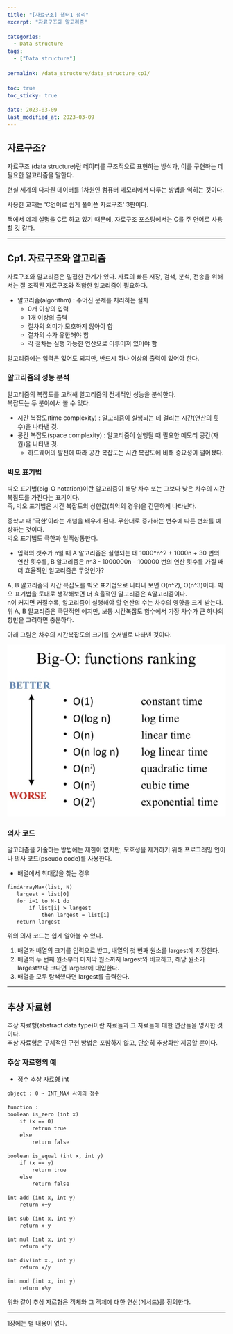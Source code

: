 ```yaml
---
title: "[자료구조] 챕터1 정리"
excerpt: "자료구조와 알고리즘"

categories:
  - Data structure
tags:
  - ["Data structure"]

permalink: /data_structure/data_structure_cp1/

toc: true
toc_sticky: true

date: 2023-03-09
last_modified_at: 2023-03-09
---
```



## 자료구조?
자료구조 (data structure)란 데이터를 구조적으로 표현하는 방식과, 이를 구현하는 데 필요한 알고리즘을 말한다.

현실 세계의 다차원 데이터를 1차원인 컴퓨터 메모리에서 다루는 방법을 익히는 것이다.

사용한 교재는 'C언어로 쉽게 풀어쓴 자료구조' 3판이다.

책에서 예제 설명을 C로 하고 있기 때문에, 자료구조 포스팅에서는 C를 주 언어로 사용할 것 같다.

---

## Cp1. 자료구조와 알고리즘

자료구조와 알고리즘은 밀접한 관계가 있다. 자료의 빠른 저장, 검색, 분석, 전송을 위해서는 잘 조직된 자료구조와 적합한 알고리즘이 필요하다.

+ 알고리즘(algorithm) : 주어진 문제를 처리하는 절차
    + 0개 이상의 입력
    + 1개 이상의 출력
    + 절차의 의미가 모호하지 않아야 함
    + 절차의 수가 유한해야 함
    + 각 절차는 실행 가능한 연산으로 이루어져 있어야 함

알고리즘에는 입력은 없어도 되지만, 반드시 하나 이상의 출력이 있어야 한다.  

### 알고리즘의 성능 분석

알고리즘의 복잡도를 고려해 알고리즘의 전체적인 성능을 분석한다.  
복잡도는 두 분야에서 볼 수 있다.  
+ 시간 복잡도(time complexity) : 알고리즘이 실행되는 데 걸리는 시간(연산의 횟수)을 나타낸 것.
+ 공간 복잡도(space complexity) : 알고리즘이 실행될 때 필요한 메모리 공간(자원)을 나타낸 것.
    + 하드웨어의 발전에 따라 공간 복잡도는 시간 복잡도에 비해 중요성이 떨어졌다.

### 빅오 표기법

빅오 표기법(big-O notation)이란 알고리즘이 해당 차수 또는 그보다 낮은 차수의 시간복잡도를 가진다는 표기이다.  
즉, 빅오 표기법은 시간 복잡도의 상한값(최악의 경우)을 간단하게 나타낸다.

중학교 때 '극한'이라는 개념을 배우게 된다. 무한대로 증가하는 변수에 따른 변화를 예상하는 것이다.  
빅오 표기법도 극한과 일맥상통한다. 

+ 입력의 갯수가 n일 때 A 알고리즘은 실행되는 데 1000*n^2 + 1000n + 30 번의 연산 횟수를,
B 알고리즘은 n^3 - 1000000n - 100000 번의 연산 횟수를 가질 때 더 효율적인 알고리즘은 무엇인가?

A, B 알고리즘의 시간 복잡도를 빅오 표기법으로 나타내 보면 O(n^2), O(n^3)이다.
빅오 표기법을 토대로 생각해보면 더 효율적인 알고리즘은 A알고리즘이다.  
n이 커지면 커질수록, 알고리즘이 실행해야 할 연산의 수는 차수의 영향을 크게 받는다.  
위 A, B 알고리즘은 극단적인 예지만, 보통 시간복잡도 함수에서 가장 차수가 큰 하나의 항만을 고려하면 충분하다.

아래 그림은 차수의 시간복잡도의 크기를 순서별로 나타낸 것이다.

![big_o_complexity](/assets/images/data_structure/big_o_complexity.png)

### 의사 코드

알고리즘을 기술하는 방법에는 제한이 없지만, 모호성을 제거하기 위해 프로그래밍 언어나 의사 코드(pseudo code)를 사용한다.

+ 배열에서 최대값을 찾는 경우
 ```
 findArrayMax(list, N)
    largest = list[0]
    for i=1 to N-1 do
        if list[i] > largest
            then largest = list[i]
    return largest
 ```

 위의 의사 코드는 쉽게 알아볼 수 있다.  
 1. 배열과 배열의 크기를 입력으로 받고, 배열의 첫 번째 원소를 largest에 저장한다.
 1. 배열의 두 번째 원소부터 마지막 원소까지 largest와 비교하고, 해당 원소가 largest보다 크다면 largest에 대입한다.
 1. 배열을 모두 탐색했다면 largest를 출력한다.

 ---

## 추상 자료형

추상 자료형(abstract data type)이란 자료들과 그 자료들에 대한 연산들을 명시한 것이다.  
추상 자료형은 구체적인 구현 방법은 포함하지 않고, 단순히 추상화만 제공할 뿐이다.

### 추상 자료형의 예
 
+ 정수 추상 자료형 int

```
object : 0 ~ INT_MAX 사이의 정수

function : 
boolean is_zero (int x)
    if (x == 0)
        retrun true
    else
        return false

boolean is_equal (int x, int y)
    if (x == y)
        return true
    else
        return false

int add (int x, int y)
    return x+y

int sub (int x, int y)
    return x-y

int mul (int x, int y)
    return x*y

int div(int x., int y)
    return x/y

int mod (int x, int y)
    return x%y
```

위와 같이 추상 자료형은 객체와 그 객체에 대한 연산(메서드)를 정의한다.

---

1장에는 별 내용이 없다.
